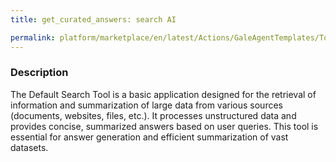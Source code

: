 ```yaml
---
title: get_curated_answers: search AI

permalink: platform/marketplace/en/latest/Actions/GaleAgentTemplates/Tool_049
---
```

### Description


The Default Search Tool is a basic application designed for the retrieval of information and summarization of large data from various sources (documents, websites, files, etc.). It processes unstructured data and provides concise, summarized answers based on user queries. This tool is essential for answer generation and efficient summarization of vast datasets.
